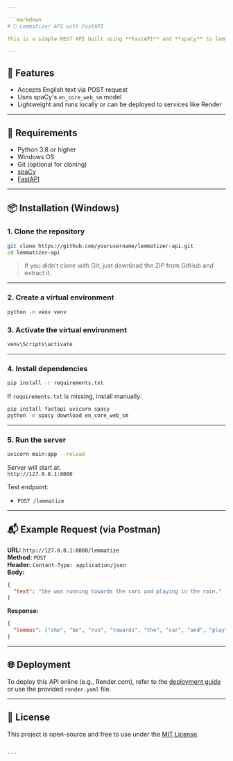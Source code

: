 ```yaml
---

```markdown
# 🧠 Lemmatizer API with FastAPI

This is a simple REST API built using **FastAPI** and **spaCy** to lemmatize English sentences. It accepts raw text input and returns a list of lemmatized words.

---
```


## 🚀 Features

- Accepts English text via POST request
- Uses spaCy's `en_core_web_sm` model
- Lightweight and runs locally or can be deployed to services like Render

---

## 🧰 Requirements

- Python 3.8 or higher
- Windows OS
- Git (optional for cloning)
- [spaCy](https://spacy.io/)
- [FastAPI](https://fastapi.tiangolo.com/)

---

## 📦 Installation (Windows)

### 1. Clone the repository

```bash
git clone https://github.com/yourusername/lemmatizer-api.git
cd lemmatizer-api
```

> If you didn’t clone with Git, just download the ZIP from GitHub and extract it.

---

### 2. Create a virtual environment

```bash
python -m venv venv
```

### 3. Activate the virtual environment

```bash
venv\Scripts\activate
```

---

### 4. Install dependencies

```bash
pip install -r requirements.txt
```

If `requirements.txt` is missing, install manually:

```bash
pip install fastapi uvicorn spacy
python -m spacy download en_core_web_sm
```

---

### 5. Run the server

```bash
uvicorn main:app --reload
```

Server will start at:  
`http://127.0.0.1:8000`

Test endpoint:
- `POST /lemmatize`

---

## 📬 Example Request (via Postman)

**URL:** `http://127.0.0.1:8000/lemmatize`  
**Method:** `POST`  
**Header:** `Content-Type: application/json`  
**Body:**
```json
{
  "text": "She was running towards the cars and playing in the rain."
}
```

**Response:**
```json
{
  "lemmas": ["she", "be", "run", "towards", "the", "car", "and", "play", "in", "the", "rain", "."]
}
```

---

## 🌐 Deployment

To deploy this API online (e.g., Render.com), refer to the [deployment guide](#) or use the provided `render.yaml` file.

---

## 📄 License

This project is open-source and free to use under the [MIT License](LICENSE).
```

---
